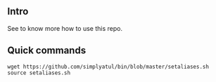 ## Intro
See <TBD> to know more how to use this repo.

## Quick commands 

```
wget https://github.com/simplyatul/bin/blob/master/setaliases.sh
source setaliases.sh
```
